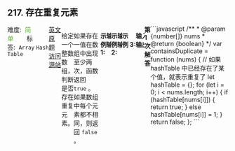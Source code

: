 <div style="font-size: 20px; margin-bottom: 15px; font-weight: bold;">217. 存在重复元素</div>
<div style="display: flex; font-size: 14px; justify-content: space-between;"><div><span style="margin-right: 30px;">难度:&nbsp;&nbsp;<label style="color: rgb(90, 183, 38);">简单</label></span><span style="margin-right: 30px;">标签:&nbsp;&nbsp;<code>Array</code>&nbsp;<code>Hash Table</code></span></div><div><span style="margin-right: 15px;"><a href="https://leetcode.com/problems/contains-duplicate/">英文原题</a></span><span><a href="https://leetcode-cn.com/problems/contains-duplicate/">访问源站</a></span></div>
<hr style="height: 1px; margin: 1em 0px;" />
<p>给定一个整数数组，判断是否存在重复元素。</p>

<p>如果存在一值在数组中出现至少两次，函数返回 <code>true</code> 。如果数组中每个元素都不相同，则返回 <code>false</code> 。</p>

<p> </p>

<p><strong>示例 1:</strong></p>

<pre>
<strong>输入:</strong> [1,2,3,1]
<strong>输出:</strong> true</pre>

<p><strong>示例 2:</strong></p>

<pre>
<strong>输入: </strong>[1,2,3,4]
<strong>输出:</strong> false</pre>

<p><strong>示例 3:</strong></p>

<pre>
<strong>输入: </strong>[1,1,1,3,3,4,3,2,4,2]
<strong>输出:</strong> true</pre>

<hr style="height: 1px; margin: 1em 0px;" />
<strong>第1次解答</strong>
```javascript
/**
 * @param {number[]} nums
 * @return {boolean}
 */
var containsDuplicate = function (nums) {
  // 如果 hashTable 中已经存在了某个值，就表示重复了
  let hashTable = {};
  for (let i = 0; i < nums.length; i++) {
    if (hashTable[nums[i]]) {
      return true;
    } else hashTable[nums[i]] = 1;
  }
  return false;
};
```